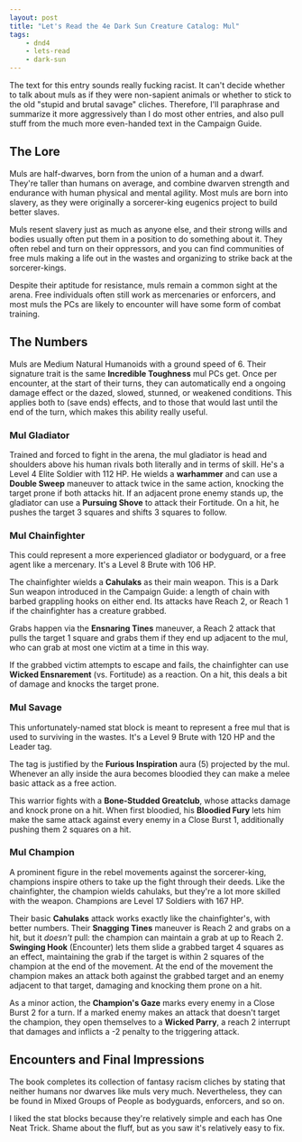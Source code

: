 ```yaml
---
layout: post
title: "Let's Read the 4e Dark Sun Creature Catalog: Mul"
tags:
    - dnd4
    - lets-read
    - dark-sun
---
```



The text for this entry sounds really fucking racist. It can't decide whether to
talk about muls as if they were non-sapient animals or whether to stick to the
old "stupid and brutal savage" cliches. Therefore, I'll paraphrase and summarize
it more aggressively than I do most other entries, and also pull stuff from the
much more even-handed text in the Campaign Guide.

## The Lore

Muls are half-dwarves, born from the union of a human and a dwarf. They're
taller than humans on average, and combine dwarven strength and endurance with
human physical and mental agility. Most muls are born into slavery, as they were
originally a sorcerer-king eugenics project to build better slaves.

Muls resent slavery just as much as anyone else, and their strong wills and
bodies usually often put them in a position to do something about it. They often
rebel and turn on their oppressors, and you can find communities of free muls
making a life out in the wastes and organizing to strike back at the
sorcerer-kings.

Despite their aptitude for resistance, muls remain a common sight at the
arena. Free individuals often still work as mercenaries or enforcers, and most
muls the PCs are likely to encounter will have some form of combat training.

## The Numbers

Muls are Medium Natural Humanoids with a ground speed of 6. Their signature
trait is the same **Incredible Toughness** mul PCs get. Once per encounter, at
the start of their turns, they can automatically end a ongoing damage effect or
the dazed, slowed, stunned, or weakened conditions. This applies both to (save
ends) effects, and to those that would last until the end of the turn, which
makes this ability really useful.

### Mul Gladiator

Trained and forced to fight in the arena, the mul gladiator is head and
shoulders above his human rivals both literally and in terms of skill. He's a
Level 4 Elite Soldier with 112 HP. He wields a **warhammer** and can use a
**Double Sweep** maneuver to attack twice in the same action, knocking the
target prone if both attacks hit. If an adjacent prone enemy stands up, the
gladiator can use a **Pursuing Shove** to attack their Fortitude. On a hit, he
pushes the target 3 squares and shifts 3 squares to follow.

### Mul Chainfighter

This could represent a more experienced gladiator or bodyguard, or a free
agent like a mercenary. It's a Level 8 Brute with 106 HP.

The chainfighter wields a **Cahulaks** as their main weapon. This is a Dark Sun
weapon introduced in the Campaign Guide: a length of chain with barbed
grappling hooks on either end. Its attacks have Reach 2, or Reach 1 if the
chainfighter has a creature grabbed.

Grabs happen via the **Ensnaring Tines** maneuver, a Reach 2 attack that pulls
the target 1 square and grabs them if they end up adjacent to the mul, who can
grab at most one victim at a time in this way.

If the grabbed victim attempts to escape and fails, the chainfighter can use
**Wicked Ensnarement** (vs. Fortitude) as a reaction. On a hit, this deals a bit
of damage and knocks the target prone.

### Mul Savage

This unfortunately-named stat block is meant to represent a free mul that is
used to surviving in the wastes. It's a Level 9 Brute with 120 HP and the Leader
tag.

The tag is justified by the **Furious Inspiration** aura (5) projected by the
mul. Whenever an ally inside the aura becomes bloodied they can make a melee
basic attack as a free action.

This warrior fights with a **Bone-Studded Greatclub**, whose attacks damage and
knock prone on a hit. When first bloodied, his **Bloodied Fury** lets him make
the same attack against every enemy in a Close Burst 1, additionally pushing
them 2 squares on a hit.

### Mul Champion

A prominent figure in the rebel movements against the sorcerer-king, champions
inspire others to take up the fight through their deeds. Like the chainfighter,
the champion wields cahulaks, but they're a lot more skilled with the
weapon. Champions are Level 17 Soldiers with 167 HP.

Their basic **Cahulaks** attack works exactly like the chainfighter's, with
better numbers. Their **Snagging Tines** maneuver is Reach 2 and grabs on a hit,
but it _doesn't_ pull: the champion can maintain a grab at up to
Reach 2. **Swinging Hook** (Encounter) lets them slide a grabbed target 4
squares as an effect, maintaining the grab if the target is within 2 squares of
the champion at the end of the movement. At the end of the movement the champion
makes an attack both against the grabbed target and an enemy adjacent to that
target, damaging and knocking them prone on a hit.

As a minor action, the **Champion's Gaze** marks every enemy in a Close Burst 2
for a turn. If a marked enemy makes an attack that doesn't target the champion,
they open themselves to a **Wicked Parry**, a reach 2 interrupt that damages and
inflicts a -2 penalty to the triggering attack.

## Encounters and Final Impressions

The book completes its collection of fantasy racism cliches by stating that
neither humans nor dwarves like muls very much. Nevertheless, they can be found
in Mixed Groups of People as bodyguards, enforcers, and so on.

I liked the stat blocks because they're relatively simple and each has One Neat
Trick. Shame about the fluff, but as you saw it's relatively easy to fix.
